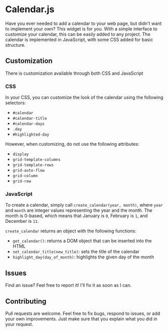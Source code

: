 # Calendar.js
Have you ever needed to add a calendar to your web page, but didn't want to implement your own?
This widget is for you. With a simple interface to customize your calendar,
this can be easily added to any project. The calendar is implemented in JavaScript, with some
CSS added for basic structure.

## Customization
There is customization available through both CSS and JavaScript

### CSS
In your CSS, you can customize the look of the calendar using the following selectors:
  * `#calendar`
  * `#calendar-title`
  * `#calendar-days`
  * `.day`
  * `#highlighted-day`

However, when customizing, do not use the following attributes:
  * `display`
  * `grid-template-columns`
  * `grid-template-rows`
  * `grid-auto-flow`
  * `grid-column`
  * `grid-row`

### JavaScript
To create a calendar, simply call `create_calendar(year, month)`,
where `year` and `month` are integer values representing the year and the month.
The month is 0-based, which means that January is `0`, February is `1`, and December is `11`.

`create_calendar` returns an object with the following functions:
  * `get_calendar()`: returns a DOM object that can be inserted into the HTML
  * `set_calendar_title(new_title)`: sets the title of the calendar
  * `highlight_day(day_of_month)`: highlights the given day of the month

## Issues
Find an issue? Feel free to report it! I'll fix it as soon as I can.

## Contributing
Pull requests are welcome. Feel free to fix bugs, respond to issues,
or add your own improvements. Just make sure that you explain what
you did in your request.

